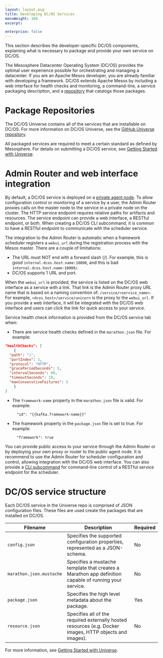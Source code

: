 ```yaml
---
layout: layout.pug
title: Developing DC/OS Services
menuWeight: 160
excerpt:

enterprise: false
---
```


<!-- This source repo for this topic is https://github.com/dcos/dcos-docs -->


This section describes the developer-specific DC/OS components, explaining what is necessary to package and provide your own service on DC/OS.

The Mesosphere Datacenter Operating System (DC/OS) provides the optimal user experience possible for orchestrating and managing a datacenter. If you are an Apache Mesos developer, you are already familiar with developing a framework. DC/OS extends Apache Mesos by including a web interface for health checks and monitoring, a command-line, a service packaging description, and a [repository](/1.9/administering-clusters/repo/) that catalogs those packages.

# <a name="universe"></a>Package Repositories

The DC/OS Universe contains all of the services that are installable on DC/OS. For more information on DC/OS Universe, see the [GitHub Universe repository](https://github.com/mesosphere/universe).

All packaged services are required to meet a certain standard as defined by Mesosphere. For details on submitting a DC/OS service, see [Getting Started with Universe](https://github.com/mesosphere/universe/blob/version-3.x/docs/tutorial/GetStarted.md).

# <a name="adminrouter"></a>Admin Router and web interface integration

By default, a DC/OS service is deployed on a [private agent node](/1.9/overview/concepts/#private-agent-node). To allow configuration control or monitoring of a service by a user, the Admin Router proxies calls on the master node to the service in a private node on the cluster. The HTTP service endpoint requires relative paths for artifacts and resources. The service endpoint can provide a web interface, a RESTful endpoint, or both. When creating a DC/OS CLI subcommand, it is common to have a RESTful endpoint to communicate with the scheduler service.

The integration to the Admin Router is automatic when a framework scheduler registers a `webui_url` during the registration process with the Mesos master. There are a couple of limitations:

*   The URL must NOT end with a forward slash (/). For example, this is good `internal.dcos.host.name:10000`, and this is bad `internal.dcos.host.name:10000/`.
*   DC/OS supports 1 URL and port.

When the `webui_url` is provided, the service is listed on the DC/OS web interface as a service with a link. That link is the Admin Router proxy URL name that is based on a naming convention of: `/service/<service_name>`. For example, `<dcos_host>/service/unicorn` is the proxy to the `webui_url`. If you provide a web interface, it will be integrated with the DC/OS web interface and users can click the link for quick access to your service.

Service health check information is provided from the DC/OS service tab when:

*   There are service health checks defined in the `marathon.json` file. For example:

```json
"healthChecks": [
    {
  "path": "/",
  "portIndex": 1,
  "protocol": "HTTP",
  "gracePeriodSeconds": 5,
  "intervalSeconds": 60,
  "timeoutSeconds": 10,
  "maxConsecutiveFailures": 3
    }
]
```

*   The `framework-name` property in the `marathon.json` file is valid. For example:
    
          "id": "{{kafka.framework-name}}"
        

*   The framework property in the `package.json` file is set to true. For example:
    
          "framework": true
        

You can provide public access to your service through the Admin Router or by deploying your own proxy or router to the public agent node. It is recommend to use the Admin Router for scheduler configuration and control, allowing integration with the DC/OS web interface. You can also provide a [CLI subcommand](/1.9/developing-services/cli-spec/) for command-line control of a RESTful service endpoint for the scheduler.

# DC/OS service structure

Each DC/OS service in the Universe repo is comprised of JSON configuration files. These files are used create the packages that are installed on DC/OS.

| Filename               | Description                                                                                              | Required |
|------------------------|----------------------------------------------------------------------------------------------------------|----------|
| `config.json`            | Specifies the supported configuration properties, represented as a JSON-schema.                          | No       |
| `marathon.json.mustache` | Specifies a mustache template that creates a Marathon app definition capable of running your service.    | No       |
| `package.json`           | Specifies the high level metadata about the package.                                                     | Yes      |
| `resource.json`          | Specifies all of the required externally hosted resources (e.g. Docker images, HTTP objects and images). | No       |

For more information, see [Getting Started with Universe](https://github.com/mesosphere/universe/blob/version-3.x/docs/tutorial/GetStarted.md).
